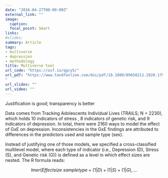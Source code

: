 ```yaml
---
date: "2016-04-27T00:00:00Z"
external_link: ""
image:
  caption: 
  focal_point: Smart
links:
#slides: 
summary: Article
tags:
- multiverse
- depression
- methodology
title: Multiverse tool
url_code: "https://osf.io/qgcy5/"
url_pdf: "https://www.tandfonline.com/doi/pdf/10.1080/09658211.2020.1797095?needAccess=true
"
url_slides: ""
url_video: ""
---
```


Justification is good; transparency is better

Data comes from Tracking Adolescents Individual Lives (TRAILS; N = 2230), which holds 10 indicators of stress , 8 indicators of genetic risk, and 9 indicators of depression. In total, there were 2160 ways to model the effect of GxE on depression. Inconsistencies in the GxE findings are attributed to differences in the predictors used and sample type (sex).

Instead of justifying one of those models, we specified a cross-classified multilevel model, where each type of indicator (i.e., Depression (D), Stress (S), and Genetic risk (G)) is defined as a level in which effect sizes are nested. The R formula reads: 

$$lmer(Effect size ~ sample type + 
 ( 1 |  D ) + ( 1 | S ) + ( 1 | G ), … $$





